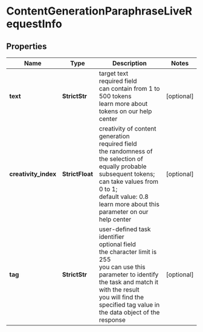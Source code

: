 # ContentGenerationParaphraseLiveRequestInfo


## Properties

| Name | Type | Description | Notes |
|------------ | ------------- | ------------- | -------------|
**text** | **StrictStr** | target text<br>required field<br>can contain from 1 to 500 tokens<br>learn more about tokens on our help center |[optional]|
**creativity_index** | **StrictFloat** | creativity of content generation<br>required field<br>the randomness of the selection of equally probable subsequent tokens;<br>can take values from 0 to 1;<br>default value: 0.8<br>learn more about this parameter on our help center |[optional]|
**tag** | **StrictStr** | user-defined task identifier<br>optional field<br>the character limit is 255<br>you can use this parameter to identify the task and match it with the result<br>you will find the specified tag value in the data object of the response |[optional]|